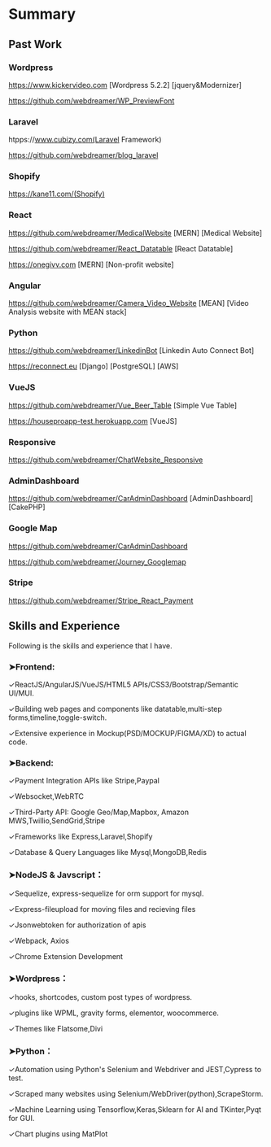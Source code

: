 # Summary

## Past Work

### Wordpress
https://www.kickervideo.com  [Wordpress 5.2.2] [jquery&Modernizer] 

https://github.com/webdreamer/WP_PreviewFont

### Laravel
htpps://www.cubizy.com(Laravel Framework)

https://github.com/webdreamer/blog_laravel

### Shopify
https://kane11.com/(Shopify)

### React
https://github.com/webdreamer/MedicalWebsite [MERN] [Medical Website]

https://github.com/webdreamer/React_Datatable [React Datatable]

https://onegivv.com [MERN] [Non-profit website]

### Angular
https://github.com/webdreamer/Camera_Video_Website [MEAN] [Video Analysis website with MEAN stack]


### Python
https://github.com/webdreamer/LinkedinBot [Linkedin Auto Connect Bot]

https://reconnect.eu [Django] [PostgreSQL]  [AWS]

### VueJS
https://github.com/webdreamer/Vue_Beer_Table [Simple Vue Table]

https://houseproapp-test.herokuapp.com [VueJS]

### Responsive
https://github.com/webdreamer/ChatWebsite_Responsive 

### AdminDashboard
https://github.com/webdreamer/CarAdminDashboard [AdminDashboard] [CakePHP]


### Google Map
https://github.com/webdreamer/CarAdminDashboard 

https://github.com/webdreamer/Journey_Googlemap

### Stripe
https://github.com/webdreamer/Stripe_React_Payment 


## Skills and Experience

Following is the skills and experience that I have.

### ➤Frontend:
✓ReactJS/AngularJS/VueJS/HTML5 APIs/CSS3/Bootstrap/Semantic UI/MUI.

✓Building web pages and components like datatable,multi-step forms,timeline,toggle-switch.

✓Extensive experience in Mockup(PSD/MOCKUP/FIGMA/XD) to actual code.

### ➤Backend:
✓Payment Integration APIs like Stripe,Paypal

✓Websocket,WebRTC

✓Third-Party API: Google Geo/Map,Mapbox, Amazon MWS,Twillio,SendGrid,Stripe

✓Frameworks like Express,Laravel,Shopify

✓Database & Query Languages like Mysql,MongoDB,Redis

### ➤NodeJS & Javscript：
✓Sequelize, express-sequelize for orm support for mysql.

✓Express-fileupload for moving files and recieving files

✓Jsonwebtoken for authorization of apis

✓Webpack, Axios

✓Chrome Extension Development

### ➤Wordpress：
✓hooks, shortcodes, custom post types of wordpress.

✓plugins like WPML, gravity forms, elementor, woocommerce.

✓Themes like Flatsome,Divi

### ➤Python：
✓Automation using Python's Selenium and Webdriver and JEST,Cypress to test.

✓Scraped many websites using Selenium/WebDriver(python),ScrapeStorm.

✓Machine Learning using Tensorflow,Keras,Sklearn for AI and TKinter,Pyqt for GUI.

✓Chart plugins using MatPlot



